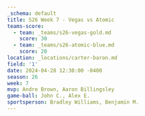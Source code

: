 ```yaml
---
_schema: default
title: S26 Week 7 - Vegas vs Atomic
teams-score:
  - team: _teams/s26-vegas-gold.md
    score: 30
  - team: _teams/s26-atomic-blue.md
    score: 20
location: _locations/carter-baron.md
field: '1'
date: 2024-04-28 12:30:00 -0400
season: 26
week: 7
mvp: Andre Brown, Aaron Billingsley
game-ball: John C., Alex E.
sportsperson: Bradley Williams, Benjamin M.
---
```


